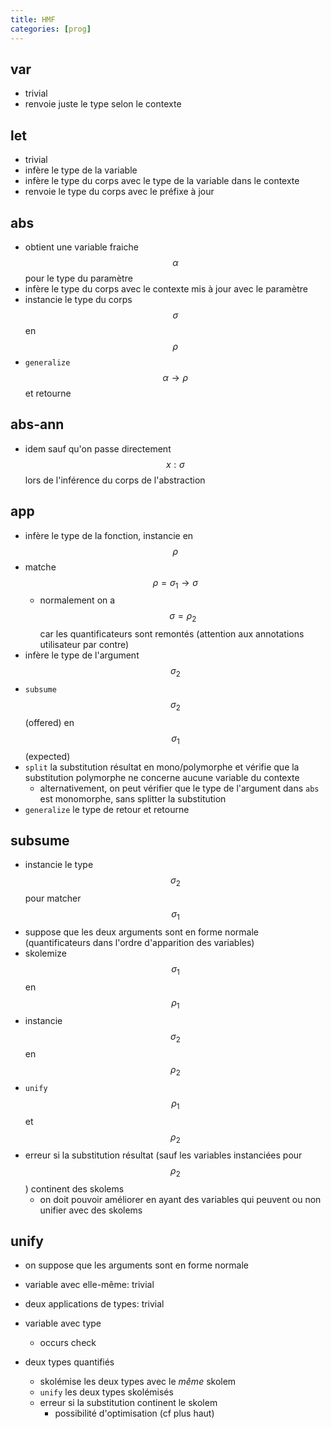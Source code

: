 ```yaml
---
title: HMF
categories: [prog]
---
```



## var

- trivial
- renvoie juste le type selon le contexte

## let

- trivial
- infère le type de la variable
- infère le type du corps avec le type de la variable dans le contexte
- renvoie le type du corps avec le préfixe à jour

## abs

- obtient une variable fraiche $$\alpha$$ pour le type du paramètre
- infère le type du corps avec le contexte mis à jour avec le paramètre
- instancie le type du corps $$\sigma$$ en $$\rho$$
- `generalize` $$\alpha \to \rho$$ et retourne

## abs-ann

- idem sauf qu'on passe directement $$x: \sigma$$ lors de l'inférence du
  corps de l'abstraction

## app

- infère le type de la fonction, instancie en $$\rho$$
- matche $$\rho = \sigma_1 \to \sigma$$
  - normalement on a $$\sigma = \rho_2$$ car les quantificateurs sont
    remontés (attention aux annotations utilisateur par contre)
- infère le type de l'argument $$\sigma_2$$
- `subsume` $$\sigma_2$$ (offered) en $$\sigma_1$$ (expected)
- `split` la substitution résultat en mono/polymorphe et vérifie que
  la substitution polymorphe ne concerne aucune variable du contexte
  - alternativement, on peut vérifier que le type de l'argument dans
    `abs` est monomorphe, sans splitter la substitution
- `generalize` le type de retour et retourne
	
## subsume

- instancie le type $$\sigma_2$$ pour matcher $$\sigma_1$$
- suppose que les deux arguments sont en forme normale
  (quantificateurs dans l'ordre d'apparition des variables)
- skolemize $$\sigma_1$$ en $$\rho_1$$
- instancie $$\sigma_2$$ en $$\rho_2$$
- `unify` $$\rho_1$$ et $$\rho_2$$
- erreur si la substitution résultat (sauf les variables instanciées
  pour $$\rho_2$$) continent des skolems
  - on doit pouvoir améliorer en ayant des variables qui peuvent ou
    non unifier avec des skolems

## unify

- on suppose que les arguments sont en forme normale

- variable avec elle-même: trivial
- deux applications de types: trivial
- variable avec type
  - occurs check
- deux types quantifiés
  - skolémise les deux types avec le *même* skolem
  - `unify` les deux types skolémisés
  - erreur si la substitution continent le skolem
    - possibilité d'optimisation (cf plus haut)

